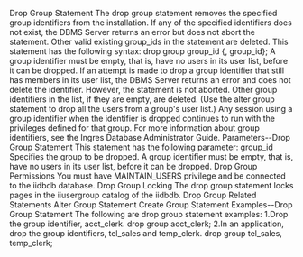 Drop Group Statement
The drop group statement removes the specified group identifiers from the installation. If any of the specified identifiers does not exist, the DBMS Server returns an error but does not abort the statement. Other valid existing group_ids in the statement are deleted.
This statement has the following syntax:
drop group group_id {, group_id};
A group identifier must be empty, that is, have no users in its user list, before it can be dropped. If an attempt is made to drop a group identifier that still has members in its user list, the DBMS Server returns an error and does not delete the identifier. However, the statement is not aborted. Other group identifiers in the list, if they are empty, are deleted. (Use the alter group statement to drop all the users from a group's user list.)
Any session using a group identifier when the identifier is dropped continues to run with the privileges defined for that group.
For more information about group identifiers, see the Ingres Database Administrator Guide.
Parameters--Drop Group Statement
This statement has the following parameter:
group_id
Specifies the group to be dropped. A group identifier must be empty, that is, have no users in its user list, before it can be dropped.
Drop Group Permissions
You must have MAINTAIN_USERS privilege and be connected to the iidbdb database.
Drop Group Locking
The drop group statement locks pages in the iiusergroup catalog of the iidbdb.
Drop Group Related Statements
Alter Group Statement
Create Group Statement
Examples--Drop Group Statement
The following are drop group statement examples:
1.Drop the group identifier, acct_clerk.
drop group acct_clerk;
2.In an application, drop the group identifiers, tel_sales and temp_clerk.
drop group tel_sales, temp_clerk;
